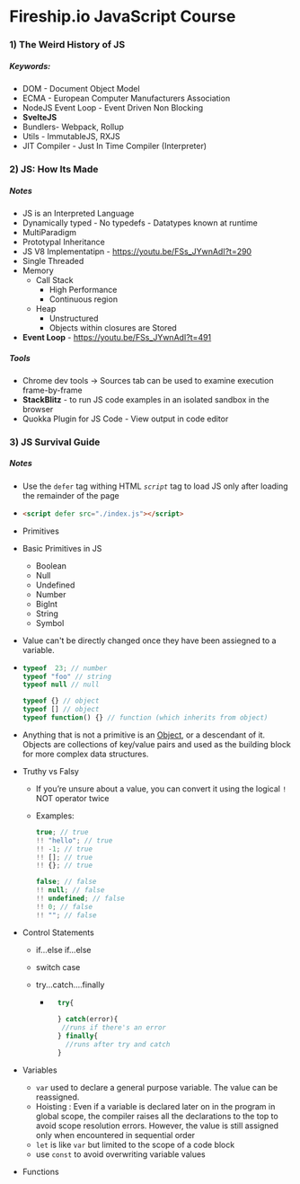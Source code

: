 # Fireship.io JavaScript Course



### 1) The Weird History of JS

##### Keywords:

- DOM - Document Object Model
- ECMA - European Computer Manufacturers Association
- NodeJS Event Loop - Event Driven Non Blocking
- **SvelteJS**
-  Bundlers- Webpack, Rollup
-  Utils - ImmutableJS, RXJS
- JIT Compiler - Just In Time Compiler (Interpreter)



### 2) JS: How Its Made

##### Notes

-  JS is an Interpreted Language
-  Dynamically typed - No typedefs - Datatypes known at runtime
- MultiParadigm
- Prototypal Inheritance
-  JS V8 Implementatipn - https://youtu.be/FSs_JYwnAdI?t=290
-  Single Threaded
- Memory
  - Call Stack
    - High Performance
    - Continuous region 
  - Heap
    - Unstructured 
    - Objects within closures are Stored 
- **Event Loop** - https://youtu.be/FSs_JYwnAdI?t=491





##### Tools

- Chrome dev tools -> Sources tab can be used to examine execution frame-by-frame
- **StackBlitz**  - to run JS code examples in an isolated sandbox in the browser
- Quokka Plugin for JS Code - View output in code editor



### 3) JS Survival Guide

##### Notes

-  Use the `defer` tag withing HTML *`script`* tag to load JS only after loading the remainder of the page

  - ```html
    <script defer src="./index.js"></script>
    ```

-  Primitives 

  - Basic Primitives in JS
  
    -  Boolean
    -  Null
    -  Undefined
    -  Number
    -  BigInt
    -  String
    -  Symbol
  
  -  Value can't be directly changed once they have been assiegned to a variable.
  
  -  ```javascript
     typeof  23; // number
     typeof "foo" // string
     typeof null // null
     
     typeof {} // object
     typeof [] // object
     typeof function() {} // function (which inherits from object)
     ```
  
  -  Anything that is not a primitive is an [Object](https://developer.mozilla.org/en-US/docs/Web/JavaScript/Reference/Global_Objects/Object), or a descendant of it. Objects are collections of key/value pairs and  used as the building block for more complex data structures.
  
-  Truthy vs Falsy

   -  If you’re unsure about a value, you can convert it using the logical `!` NOT operator twice

   -  Examples:

      ```javascript
      true; // true
      !! "hello"; // true
      !! -1; // true
      !! []; // true
      !! {}; // true
      
      false; // false
      !! null; // false
      !! undefined; // false
      !! 0; // false
      !! ""; // false
      ```

-  Control Statements

   -  if...else if...else

   -  switch case

   -  try...catch....finally

      -  ```javascript
           try{
               
           } catch(error){
           	//runs if there's an error
           } finally{
             //runs after try and catch  
           }
         ```

-  Variables

   -  `var` used to declare a general purpose variable. The value can be reassigned.
   -  Hoisting : Even if a variable is declared later on in the program in global scope, the compiler raises all the declarations to the top to avoid scope resolution errors. However, the value is still assigned only when encountered in sequential order
   -  `let` is like `var` but limited to the scope of a code block
   -  use `const` to avoid overwriting variable values

-  Functions